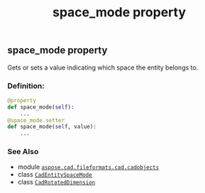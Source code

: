 ﻿---
title: space_mode property
second_title: Aspose.CAD for Python via .NET API References
description: 
type: docs
weight: 640
url: /python-net/aspose.cad.fileformats.cad.cadobjects/cadrotateddimension/space_mode/
is_root: false
---

## space_mode property


Gets or sets a value indicating which space the entity belongs to.
### Definition:
```python
@property
def space_mode(self):
    ...
@space_mode.setter
def space_mode(self, value):
    ...
```

### See Also
* module [`aspose.cad.fileformats.cad.cadobjects`](../../)
* class [`CadEntitySpaceMode`](/cad/python-net/aspose.cad.fileformats.cad.cadconsts/cadentityspacemode)
* class [`CadRotatedDimension`](/cad/python-net/aspose.cad.fileformats.cad.cadobjects/cadrotateddimension)
